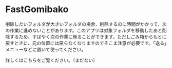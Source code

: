 # FastGomibako

削除したいフォルダが大きいフォルダの場合、削除するのに時間がかかって、次の作業に進めないことがあります。このアプリは対象フォルダを移動したあと削除するため、すばやく次の作業に映ることができます。ただしごみ箱からもとに戻すときに、元の位置には戻らなくなりますのでそこま注意が必要です。「送る」メニューなどに置いて使ってください。


詳しくはこちらをご覧ください。（まだない）



